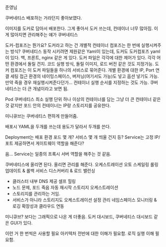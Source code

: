 준영님

쿠버네티스 배포하는 거라던지 좋아보였다.

이미지를 도커로 담아서 배포한다.
그게 좋아서 도커 쓰는데, 컨테이너 너무 많아짐.
이게 많아지면 관리해주는 얘가 쿠버네티스

도커-컴포즈는 뭔가요?
도커라고 하는 건 개별적 컨테이너
컴포즈는 한 번에 실행시켜주는 방식?
쿠버네티스 동작 시키려면 제원같은 Yaml이 있는데,
도커도 도커컴포즈 yaml이 있다.
백, 프론트, nginx 같은 게 있다.
도커 파일은 각각에 대한 제어가 있다.
각각 어떤 환경에서 돌릴 건지.
코드 실행 방식, 돌릴 이미지, 로드 버전 같은 것도 지정가능.
도커 컴포즈는 이 도커 파일들을 하나의 서비스로 묶어준다.
개별 환경에 대한 IP, Port 연결 세팅
접근 환경의 네이밍스페이스, 버저닝(여기서도 가능)도 넣고
옵션 넣기도 가능. 만약 죽을 경우 재실행시켜준다던가...
컨테이너 실행 순서를 지정하는 것도 가능.
쿠버네티스는 더 큰 개념이라고 보면 됨.

Pod
쿠버네티스 최소 실행 단위
하나 이상의 컨테이너를 담는 그냥 더 큰 컨테이너 같은 것 같지만
포드 안의 컨테이너는 IP랑 스토리지를 공유한다.

미니큐브는 쿠버네티스 편하게 만들어줌.

배포시 YAML을 두개를 쓰는데
용도가 달라서 두개를 쓴다.

Deployment는 배포 환경
포드 몇 개? 서비스 몇 개 띄울 건지 등?
Service는 고정 IP/포트 제공하면서 게이트웨이 역할을 해준다?

음... Service는 일종의 프록시 서버 역할을 해주는 것 같음.

쿠버네티스에 올리면 된다.
올리면 관리를 해준다.
오케스트레이션
오토 스케일링
롤링 업데이트 & 롤백
서비스 디스커버리 & 로드 밸런싱
- 클러스터 내부 DNS 제공
셀프 힐링
- 노드 문제, 포드 죽음 자동 재시작
스토리지 오케스트레이션
- 스토리지를 관리하는 거임.
- 서비스가 아니라 스토리지도 오케스트레이션
설정 관리
네임스페이스
모니터링 & 로깅
확장성과 클라우드 연동

미니큐브?
보다는 그래픽으로 나온 게 더좋음.
도커 대시보드, 쿠버네티스 대시보드 같은 GUI가 있다.

이런 거 한 번씩은 사용할 필요
아키텍처 전반에 대한 이해가 필요함.
로직 실행 이해 필요함.

